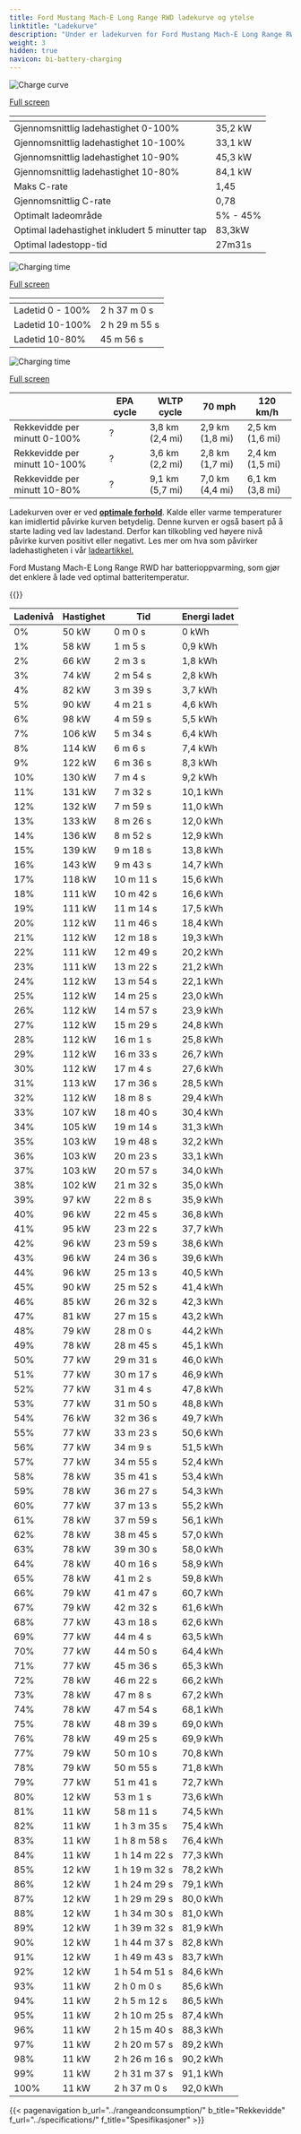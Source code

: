 ```yaml
---
title: Ford Mustang Mach-E Long Range RWD ladekurve og ytelse
linktitle: "Ladekurve"
description: "Under er ladekurven for Ford Mustang Mach-E Long Range RWD, som viser ladehastigheten ved ulike batterinivåer. I tillegg gir grafer for rekkevidde og tid omfattende detaljer om ladeytelsen."
weight: 3
hidden: true
navicon: bi-battery-charging
---
```

<!-- markdownlint-disable MD033 -->
<!-- markdownlint-disable MD010 -->
<img src="/images/nb-NO/models/ford/mustang_mach-e/mustang_mach-e_long_range_rwd/chargingcurve.svg" alt="Charge curve" class="img-fluid">

[Full screen](/images/nb-NO/models/ford/mustang_mach-e/mustang_mach-e_long_range_rwd/chargingcurve.svg)


<div class="table-responsive">
<table class="table table-striped border">
	<thead>
		<tr>
			<th>
			</th>
			<th>
			</th>
		</tr>
	</thead>
	<tbody>
		<tr>
			<td>
				Gjennomsnittlig ladehastighet 0-100%
			</td>
			<td>
				35,2 kW
			</td>
		</tr>
		<tr>
			<td>
				Gjennomsnittlig ladehastighet 10-100%
			</td>
			<td>
				33,1 kW
			</td>
		</tr>
		<tr>
			<td>
				Gjennomsnittlig ladehastighet 10-90%
			</td>
			<td>
				45,3 kW
			</td>
		</tr>
		<tr>
			<td>
				Gjennomsnittlig ladehastighet 10-80%
			</td>
			<td>
				84,1 kW
			</td>
		</tr>
		<tr>
			<td>
				Maks C-rate
			</td>
			<td>
				1,45
			</td>
		</tr>
		<tr>
			<td>
				Gjennomsnittlig C-rate
			</td>
			<td>
				0,78
			</td>
		</tr>
		<tr>
			<td>
				Optimalt ladeområde
			</td>
			<td>
				5% - 45%
			</td>
		</tr>
		<tr>
			<td>
				Optimal ladehastighet inkludert 5 minutter tap
			</td>
			<td>
				83,3kW
			</td>
		</tr>
		<tr>
			<td>
				Optimal ladestopp-tid
			</td>
			<td>
				27m31s
			</td>
		</tr>
	</tbody>
</table>
</div>
<img src="/images/nb-NO/models/ford/mustang_mach-e/mustang_mach-e_long_range_rwd/chargingtime.svg" alt="Charging time" class="img-fluid">

[Full screen](/images/nb-NO/models/ford/mustang_mach-e/mustang_mach-e_long_range_rwd/chargingtime.svg)
<div class="table-responsive">
<table class="table table-striped border">
	<thead>
		<tr>
			<th>
			</th>
			<th>
			</th>
		</tr>
	</thead>
	<tbody>
		<tr>
			<td>
				Ladetid 0 - 100%
			</td>
			<td>
				2 h 37 m 0 s
			</td>
		</tr>
		<tr>
			<td>
				Ladetid 10-100%
			</td>
			<td>
				2 h 29 m 55 s
			</td>
		</tr>
		<tr>
			<td>
				Ladetid 10-80%
			</td>
			<td>
				 45 m 56 s
			</td>
		</tr>
	</tbody>
</table>
</div>
<img src="/images/nb-NO/models/ford/mustang_mach-e/mustang_mach-e_long_range_rwd/chargerangespeed.svg" alt="Charging time" class="img-fluid">

[Full screen](/images/nb-NO/models/ford/mustang_mach-e/mustang_mach-e_long_range_rwd/chargerangespeed.svg)
<div class="table-responsive">
<table class="table table-striped border">
	<thead>
		<tr>
			<th>
			</th>
			<th>
				EPA cycle
			</th>
			<th>
				WLTP cycle
			</th>
			<th>
				70 mph
			</th>
			<th>
				120 km/h
			</th>
		</tr>
	</thead>
	<tbody>
		<tr>
			<td>
				Rekkevidde per minutt 0-100%
			</td>
			<td>
				?
			</td>
			<td>
				3,8 km (2,4 mi)
			</td>
			<td>
				2,9 km (1,8 mi)
			</td>
			<td>
				2,5 km (1,6 mi)
			</td>
		</tr>
		<tr>
			<td>
				Rekkevidde per minutt 10-100%
			</td>
			<td>
				?
			</td>
			<td>
				3,6 km (2,2 mi)
			</td>
			<td>
				2,8 km (1,7 mi)
			</td>
			<td>
				2,4 km (1,5 mi)
			</td>
		</tr>
		<tr>
			<td>
				Rekkevidde per minutt 10-80%
			</td>
			<td>
				?
			</td>
			<td>
				9,1 km (5,7 mi)
			</td>
			<td>
				7,0 km (4,4 mi)
			</td>
			<td>
				6,1 km (3,8 mi)
			</td>
		</tr>
	</tbody>
</table>
</div>


Ladekurven over er ved **[optimale forhold](../../../../../technology/battery/charging/#temperature)**. Kalde eller varme temperaturer kan imidlertid påvirke kurven betydelig. Denne kurven er også basert på å starte lading ved lav ladestand. Derfor kan tilkobling ved høyere nivå påvirke kurven positivt eller negativt. Les mer om hva som påvirker ladehastigheten i vår [ladeartikkel.](../../../../../technology/battery/charging/)


Ford Mustang Mach-E Long Range RWD har batterioppvarming, som gjør det enklere å lade ved optimal batteritemperatur.


{{<evkxdisplayaddarticle />}}
<div class="table-responsive">
<table class="table table-striped border">
	<thead>
		<tr>
			<th>
				Ladenivå
			</th>
			<th>
				Hastighet
			</th>
			<th>
				Tid
			</th>
			<th>
				Energi ladet
			</th>
		</tr>
	</thead>
	<tbody>
		<tr>
			<td>
				0%
			</td>
			<td>
				50 kW
			</td>
			<td>
				 0 m 0 s
			</td>
			<td>
				0 kWh
			</td>
		</tr>
		<tr>
			<td>
				1%
			</td>
			<td>
				58 kW
			</td>
			<td>
				 1 m 5 s
			</td>
			<td>
				0,9 kWh
			</td>
		</tr>
		<tr>
			<td>
				2%
			</td>
			<td>
				66 kW
			</td>
			<td>
				 2 m 3 s
			</td>
			<td>
				1,8 kWh
			</td>
		</tr>
		<tr>
			<td>
				3%
			</td>
			<td>
				74 kW
			</td>
			<td>
				 2 m 54 s
			</td>
			<td>
				2,8 kWh
			</td>
		</tr>
		<tr>
			<td>
				4%
			</td>
			<td>
				82 kW
			</td>
			<td>
				 3 m 39 s
			</td>
			<td>
				3,7 kWh
			</td>
		</tr>
		<tr>
			<td>
				5%
			</td>
			<td>
				90 kW
			</td>
			<td>
				 4 m 21 s
			</td>
			<td>
				4,6 kWh
			</td>
		</tr>
		<tr>
			<td>
				6%
			</td>
			<td>
				98 kW
			</td>
			<td>
				 4 m 59 s
			</td>
			<td>
				5,5 kWh
			</td>
		</tr>
		<tr>
			<td>
				7%
			</td>
			<td>
				106 kW
			</td>
			<td>
				 5 m 34 s
			</td>
			<td>
				6,4 kWh
			</td>
		</tr>
		<tr>
			<td>
				8%
			</td>
			<td>
				114 kW
			</td>
			<td>
				 6 m 6 s
			</td>
			<td>
				7,4 kWh
			</td>
		</tr>
		<tr>
			<td>
				9%
			</td>
			<td>
				122 kW
			</td>
			<td>
				 6 m 36 s
			</td>
			<td>
				8,3 kWh
			</td>
		</tr>
		<tr>
			<td>
				10%
			</td>
			<td>
				130 kW
			</td>
			<td>
				 7 m 4 s
			</td>
			<td>
				9,2 kWh
			</td>
		</tr>
		<tr>
			<td>
				11%
			</td>
			<td>
				131 kW
			</td>
			<td>
				 7 m 32 s
			</td>
			<td>
				10,1 kWh
			</td>
		</tr>
		<tr>
			<td>
				12%
			</td>
			<td>
				132 kW
			</td>
			<td>
				 7 m 59 s
			</td>
			<td>
				11,0 kWh
			</td>
		</tr>
		<tr>
			<td>
				13%
			</td>
			<td>
				133 kW
			</td>
			<td>
				 8 m 26 s
			</td>
			<td>
				12,0 kWh
			</td>
		</tr>
		<tr>
			<td>
				14%
			</td>
			<td>
				136 kW
			</td>
			<td>
				 8 m 52 s
			</td>
			<td>
				12,9 kWh
			</td>
		</tr>
		<tr>
			<td>
				15%
			</td>
			<td>
				139 kW
			</td>
			<td>
				 9 m 18 s
			</td>
			<td>
				13,8 kWh
			</td>
		</tr>
		<tr>
			<td>
				16%
			</td>
			<td>
				143 kW
			</td>
			<td>
				 9 m 43 s
			</td>
			<td>
				14,7 kWh
			</td>
		</tr>
		<tr>
			<td>
				17%
			</td>
			<td>
				118 kW
			</td>
			<td>
				 10 m 11 s
			</td>
			<td>
				15,6 kWh
			</td>
		</tr>
		<tr>
			<td>
				18%
			</td>
			<td>
				111 kW
			</td>
			<td>
				 10 m 42 s
			</td>
			<td>
				16,6 kWh
			</td>
		</tr>
		<tr>
			<td>
				19%
			</td>
			<td>
				111 kW
			</td>
			<td>
				 11 m 14 s
			</td>
			<td>
				17,5 kWh
			</td>
		</tr>
		<tr>
			<td>
				20%
			</td>
			<td>
				112 kW
			</td>
			<td>
				 11 m 46 s
			</td>
			<td>
				18,4 kWh
			</td>
		</tr>
		<tr>
			<td>
				21%
			</td>
			<td>
				112 kW
			</td>
			<td>
				 12 m 18 s
			</td>
			<td>
				19,3 kWh
			</td>
		</tr>
		<tr>
			<td>
				22%
			</td>
			<td>
				111 kW
			</td>
			<td>
				 12 m 49 s
			</td>
			<td>
				20,2 kWh
			</td>
		</tr>
		<tr>
			<td>
				23%
			</td>
			<td>
				111 kW
			</td>
			<td>
				 13 m 22 s
			</td>
			<td>
				21,2 kWh
			</td>
		</tr>
		<tr>
			<td>
				24%
			</td>
			<td>
				112 kW
			</td>
			<td>
				 13 m 54 s
			</td>
			<td>
				22,1 kWh
			</td>
		</tr>
		<tr>
			<td>
				25%
			</td>
			<td>
				112 kW
			</td>
			<td>
				 14 m 25 s
			</td>
			<td>
				23,0 kWh
			</td>
		</tr>
		<tr>
			<td>
				26%
			</td>
			<td>
				112 kW
			</td>
			<td>
				 14 m 57 s
			</td>
			<td>
				23,9 kWh
			</td>
		</tr>
		<tr>
			<td>
				27%
			</td>
			<td>
				112 kW
			</td>
			<td>
				 15 m 29 s
			</td>
			<td>
				24,8 kWh
			</td>
		</tr>
		<tr>
			<td>
				28%
			</td>
			<td>
				112 kW
			</td>
			<td>
				 16 m 1 s
			</td>
			<td>
				25,8 kWh
			</td>
		</tr>
		<tr>
			<td>
				29%
			</td>
			<td>
				112 kW
			</td>
			<td>
				 16 m 33 s
			</td>
			<td>
				26,7 kWh
			</td>
		</tr>
		<tr>
			<td>
				30%
			</td>
			<td>
				112 kW
			</td>
			<td>
				 17 m 4 s
			</td>
			<td>
				27,6 kWh
			</td>
		</tr>
		<tr>
			<td>
				31%
			</td>
			<td>
				113 kW
			</td>
			<td>
				 17 m 36 s
			</td>
			<td>
				28,5 kWh
			</td>
		</tr>
		<tr>
			<td>
				32%
			</td>
			<td>
				112 kW
			</td>
			<td>
				 18 m 8 s
			</td>
			<td>
				29,4 kWh
			</td>
		</tr>
		<tr>
			<td>
				33%
			</td>
			<td>
				107 kW
			</td>
			<td>
				 18 m 40 s
			</td>
			<td>
				30,4 kWh
			</td>
		</tr>
		<tr>
			<td>
				34%
			</td>
			<td>
				105 kW
			</td>
			<td>
				 19 m 14 s
			</td>
			<td>
				31,3 kWh
			</td>
		</tr>
		<tr>
			<td>
				35%
			</td>
			<td>
				103 kW
			</td>
			<td>
				 19 m 48 s
			</td>
			<td>
				32,2 kWh
			</td>
		</tr>
		<tr>
			<td>
				36%
			</td>
			<td>
				103 kW
			</td>
			<td>
				 20 m 23 s
			</td>
			<td>
				33,1 kWh
			</td>
		</tr>
		<tr>
			<td>
				37%
			</td>
			<td>
				103 kW
			</td>
			<td>
				 20 m 57 s
			</td>
			<td>
				34,0 kWh
			</td>
		</tr>
		<tr>
			<td>
				38%
			</td>
			<td>
				102 kW
			</td>
			<td>
				 21 m 32 s
			</td>
			<td>
				35,0 kWh
			</td>
		</tr>
		<tr>
			<td>
				39%
			</td>
			<td>
				97 kW
			</td>
			<td>
				 22 m 8 s
			</td>
			<td>
				35,9 kWh
			</td>
		</tr>
		<tr>
			<td>
				40%
			</td>
			<td>
				96 kW
			</td>
			<td>
				 22 m 45 s
			</td>
			<td>
				36,8 kWh
			</td>
		</tr>
		<tr>
			<td>
				41%
			</td>
			<td>
				95 kW
			</td>
			<td>
				 23 m 22 s
			</td>
			<td>
				37,7 kWh
			</td>
		</tr>
		<tr>
			<td>
				42%
			</td>
			<td>
				96 kW
			</td>
			<td>
				 23 m 59 s
			</td>
			<td>
				38,6 kWh
			</td>
		</tr>
		<tr>
			<td>
				43%
			</td>
			<td>
				96 kW
			</td>
			<td>
				 24 m 36 s
			</td>
			<td>
				39,6 kWh
			</td>
		</tr>
		<tr>
			<td>
				44%
			</td>
			<td>
				96 kW
			</td>
			<td>
				 25 m 13 s
			</td>
			<td>
				40,5 kWh
			</td>
		</tr>
		<tr>
			<td>
				45%
			</td>
			<td>
				90 kW
			</td>
			<td>
				 25 m 52 s
			</td>
			<td>
				41,4 kWh
			</td>
		</tr>
		<tr>
			<td>
				46%
			</td>
			<td>
				85 kW
			</td>
			<td>
				 26 m 32 s
			</td>
			<td>
				42,3 kWh
			</td>
		</tr>
		<tr>
			<td>
				47%
			</td>
			<td>
				81 kW
			</td>
			<td>
				 27 m 15 s
			</td>
			<td>
				43,2 kWh
			</td>
		</tr>
		<tr>
			<td>
				48%
			</td>
			<td>
				79 kW
			</td>
			<td>
				 28 m 0 s
			</td>
			<td>
				44,2 kWh
			</td>
		</tr>
		<tr>
			<td>
				49%
			</td>
			<td>
				78 kW
			</td>
			<td>
				 28 m 45 s
			</td>
			<td>
				45,1 kWh
			</td>
		</tr>
		<tr>
			<td>
				50%
			</td>
			<td>
				77 kW
			</td>
			<td>
				 29 m 31 s
			</td>
			<td>
				46,0 kWh
			</td>
		</tr>
		<tr>
			<td>
				51%
			</td>
			<td>
				77 kW
			</td>
			<td>
				 30 m 17 s
			</td>
			<td>
				46,9 kWh
			</td>
		</tr>
		<tr>
			<td>
				52%
			</td>
			<td>
				77 kW
			</td>
			<td>
				 31 m 4 s
			</td>
			<td>
				47,8 kWh
			</td>
		</tr>
		<tr>
			<td>
				53%
			</td>
			<td>
				77 kW
			</td>
			<td>
				 31 m 50 s
			</td>
			<td>
				48,8 kWh
			</td>
		</tr>
		<tr>
			<td>
				54%
			</td>
			<td>
				76 kW
			</td>
			<td>
				 32 m 36 s
			</td>
			<td>
				49,7 kWh
			</td>
		</tr>
		<tr>
			<td>
				55%
			</td>
			<td>
				77 kW
			</td>
			<td>
				 33 m 23 s
			</td>
			<td>
				50,6 kWh
			</td>
		</tr>
		<tr>
			<td>
				56%
			</td>
			<td>
				77 kW
			</td>
			<td>
				 34 m 9 s
			</td>
			<td>
				51,5 kWh
			</td>
		</tr>
		<tr>
			<td>
				57%
			</td>
			<td>
				77 kW
			</td>
			<td>
				 34 m 55 s
			</td>
			<td>
				52,4 kWh
			</td>
		</tr>
		<tr>
			<td>
				58%
			</td>
			<td>
				78 kW
			</td>
			<td>
				 35 m 41 s
			</td>
			<td>
				53,4 kWh
			</td>
		</tr>
		<tr>
			<td>
				59%
			</td>
			<td>
				78 kW
			</td>
			<td>
				 36 m 27 s
			</td>
			<td>
				54,3 kWh
			</td>
		</tr>
		<tr>
			<td>
				60%
			</td>
			<td>
				77 kW
			</td>
			<td>
				 37 m 13 s
			</td>
			<td>
				55,2 kWh
			</td>
		</tr>
		<tr>
			<td>
				61%
			</td>
			<td>
				78 kW
			</td>
			<td>
				 37 m 59 s
			</td>
			<td>
				56,1 kWh
			</td>
		</tr>
		<tr>
			<td>
				62%
			</td>
			<td>
				78 kW
			</td>
			<td>
				 38 m 45 s
			</td>
			<td>
				57,0 kWh
			</td>
		</tr>
		<tr>
			<td>
				63%
			</td>
			<td>
				78 kW
			</td>
			<td>
				 39 m 30 s
			</td>
			<td>
				58,0 kWh
			</td>
		</tr>
		<tr>
			<td>
				64%
			</td>
			<td>
				78 kW
			</td>
			<td>
				 40 m 16 s
			</td>
			<td>
				58,9 kWh
			</td>
		</tr>
		<tr>
			<td>
				65%
			</td>
			<td>
				78 kW
			</td>
			<td>
				 41 m 2 s
			</td>
			<td>
				59,8 kWh
			</td>
		</tr>
		<tr>
			<td>
				66%
			</td>
			<td>
				79 kW
			</td>
			<td>
				 41 m 47 s
			</td>
			<td>
				60,7 kWh
			</td>
		</tr>
		<tr>
			<td>
				67%
			</td>
			<td>
				79 kW
			</td>
			<td>
				 42 m 32 s
			</td>
			<td>
				61,6 kWh
			</td>
		</tr>
		<tr>
			<td>
				68%
			</td>
			<td>
				77 kW
			</td>
			<td>
				 43 m 18 s
			</td>
			<td>
				62,6 kWh
			</td>
		</tr>
		<tr>
			<td>
				69%
			</td>
			<td>
				77 kW
			</td>
			<td>
				 44 m 4 s
			</td>
			<td>
				63,5 kWh
			</td>
		</tr>
		<tr>
			<td>
				70%
			</td>
			<td>
				77 kW
			</td>
			<td>
				 44 m 50 s
			</td>
			<td>
				64,4 kWh
			</td>
		</tr>
		<tr>
			<td>
				71%
			</td>
			<td>
				77 kW
			</td>
			<td>
				 45 m 36 s
			</td>
			<td>
				65,3 kWh
			</td>
		</tr>
		<tr>
			<td>
				72%
			</td>
			<td>
				78 kW
			</td>
			<td>
				 46 m 22 s
			</td>
			<td>
				66,2 kWh
			</td>
		</tr>
		<tr>
			<td>
				73%
			</td>
			<td>
				78 kW
			</td>
			<td>
				 47 m 8 s
			</td>
			<td>
				67,2 kWh
			</td>
		</tr>
		<tr>
			<td>
				74%
			</td>
			<td>
				78 kW
			</td>
			<td>
				 47 m 54 s
			</td>
			<td>
				68,1 kWh
			</td>
		</tr>
		<tr>
			<td>
				75%
			</td>
			<td>
				78 kW
			</td>
			<td>
				 48 m 39 s
			</td>
			<td>
				69,0 kWh
			</td>
		</tr>
		<tr>
			<td>
				76%
			</td>
			<td>
				78 kW
			</td>
			<td>
				 49 m 25 s
			</td>
			<td>
				69,9 kWh
			</td>
		</tr>
		<tr>
			<td>
				77%
			</td>
			<td>
				79 kW
			</td>
			<td>
				 50 m 10 s
			</td>
			<td>
				70,8 kWh
			</td>
		</tr>
		<tr>
			<td>
				78%
			</td>
			<td>
				79 kW
			</td>
			<td>
				 50 m 55 s
			</td>
			<td>
				71,8 kWh
			</td>
		</tr>
		<tr>
			<td>
				79%
			</td>
			<td>
				77 kW
			</td>
			<td>
				 51 m 41 s
			</td>
			<td>
				72,7 kWh
			</td>
		</tr>
		<tr>
			<td>
				80%
			</td>
			<td>
				12 kW
			</td>
			<td>
				 53 m 1 s
			</td>
			<td>
				73,6 kWh
			</td>
		</tr>
		<tr>
			<td>
				81%
			</td>
			<td>
				11 kW
			</td>
			<td>
				 58 m 11 s
			</td>
			<td>
				74,5 kWh
			</td>
		</tr>
		<tr>
			<td>
				82%
			</td>
			<td>
				11 kW
			</td>
			<td>
				1 h 3 m 35 s
			</td>
			<td>
				75,4 kWh
			</td>
		</tr>
		<tr>
			<td>
				83%
			</td>
			<td>
				11 kW
			</td>
			<td>
				1 h 8 m 58 s
			</td>
			<td>
				76,4 kWh
			</td>
		</tr>
		<tr>
			<td>
				84%
			</td>
			<td>
				11 kW
			</td>
			<td>
				1 h 14 m 22 s
			</td>
			<td>
				77,3 kWh
			</td>
		</tr>
		<tr>
			<td>
				85%
			</td>
			<td>
				12 kW
			</td>
			<td>
				1 h 19 m 32 s
			</td>
			<td>
				78,2 kWh
			</td>
		</tr>
		<tr>
			<td>
				86%
			</td>
			<td>
				12 kW
			</td>
			<td>
				1 h 24 m 29 s
			</td>
			<td>
				79,1 kWh
			</td>
		</tr>
		<tr>
			<td>
				87%
			</td>
			<td>
				12 kW
			</td>
			<td>
				1 h 29 m 29 s
			</td>
			<td>
				80,0 kWh
			</td>
		</tr>
		<tr>
			<td>
				88%
			</td>
			<td>
				12 kW
			</td>
			<td>
				1 h 34 m 30 s
			</td>
			<td>
				81,0 kWh
			</td>
		</tr>
		<tr>
			<td>
				89%
			</td>
			<td>
				12 kW
			</td>
			<td>
				1 h 39 m 32 s
			</td>
			<td>
				81,9 kWh
			</td>
		</tr>
		<tr>
			<td>
				90%
			</td>
			<td>
				12 kW
			</td>
			<td>
				1 h 44 m 37 s
			</td>
			<td>
				82,8 kWh
			</td>
		</tr>
		<tr>
			<td>
				91%
			</td>
			<td>
				12 kW
			</td>
			<td>
				1 h 49 m 43 s
			</td>
			<td>
				83,7 kWh
			</td>
		</tr>
		<tr>
			<td>
				92%
			</td>
			<td>
				12 kW
			</td>
			<td>
				1 h 54 m 51 s
			</td>
			<td>
				84,6 kWh
			</td>
		</tr>
		<tr>
			<td>
				93%
			</td>
			<td>
				11 kW
			</td>
			<td>
				2 h 0 m 0 s
			</td>
			<td>
				85,6 kWh
			</td>
		</tr>
		<tr>
			<td>
				94%
			</td>
			<td>
				11 kW
			</td>
			<td>
				2 h 5 m 12 s
			</td>
			<td>
				86,5 kWh
			</td>
		</tr>
		<tr>
			<td>
				95%
			</td>
			<td>
				11 kW
			</td>
			<td>
				2 h 10 m 25 s
			</td>
			<td>
				87,4 kWh
			</td>
		</tr>
		<tr>
			<td>
				96%
			</td>
			<td>
				11 kW
			</td>
			<td>
				2 h 15 m 40 s
			</td>
			<td>
				88,3 kWh
			</td>
		</tr>
		<tr>
			<td>
				97%
			</td>
			<td>
				11 kW
			</td>
			<td>
				2 h 20 m 57 s
			</td>
			<td>
				89,2 kWh
			</td>
		</tr>
		<tr>
			<td>
				98%
			</td>
			<td>
				11 kW
			</td>
			<td>
				2 h 26 m 16 s
			</td>
			<td>
				90,2 kWh
			</td>
		</tr>
		<tr>
			<td>
				99%
			</td>
			<td>
				11 kW
			</td>
			<td>
				2 h 31 m 37 s
			</td>
			<td>
				91,1 kWh
			</td>
		</tr>
		<tr>
			<td>
				100%
			</td>
			<td>
				11 kW
			</td>
			<td>
				2 h 37 m 0 s
			</td>
			<td>
				92,0 kWh
			</td>
		</tr>
	</tbody>
</table>
</div>


{{< pagenavigation b_url="../rangeandconsumption/" b_title="Rekkevidde" f_url="../specifications/" f_title="Spesifikasjoner" >}}
